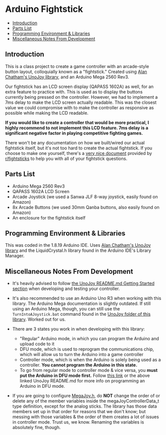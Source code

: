# Arduino Fightstick
* [Introduction](https://github.com/shinrobu/Arduino-Fightstick#introduction)
* [Parts List](https://github.com/shinrobu/Arduino-Fightstick#parts-list)
* [Programming Environment & Libraries](https://github.com/shinrobu/Arduino-Fightstick/#programming-environment--libraries)
* [Miscellaneous Notes From Development](https://github.com/shinrobu/Arduino-Fightstick/#miscellaneous-notes-from-development)

## Introduction
This is a class project to create a game controller with an arcade-style button layout, colloquially known as a "fightstick." Created using [Alan Chatham's UnoJoy library](https://github.com/AlanChatham/UnoJoy), and an Arduino Mega 2560 Rev3.

Our fightstick has an LCD screen display (QAPASS 1602A) as well, for an extra feature to practice with. This is used as to display the buttons currently being pressed on the controller. However, we had to implement a 7ms delay to make the LCD screen actually readable. This was the closest value we could compromise with to make the controller as responsive as possible while making the LCD readable. 

**If you would like to create a controller that would be more practical, I highly recommend to not implement this LCD feature. 7ms delay is a significant negative factor in playing competitive fighting games.**

There won't be any documentation on how we built/wired our actual fightstick itself, but it's not too hard to create the actual fightstick. If you choose to make one yourself, there's a [very nice document](https://docs.google.com/document/d/1pXX7MJQmV33LXYjgjAB6GVdm0zRoAZBUlcWOLHiQAZ8/edit#) provided by [r/fightsticks](https://www.reddit.com/r/fightsticks/) to help you with all of your fightstick questions.

## Parts List
* Arduino Mega 2560 Rev3
* QAPASS 1602A LCD Screen
* Arcade Joystick (we used a Sanwa JLF 8-way joystick, easily found on Amazon)
* 8x Arcade Buttons (we used 30mm Qanba buttons, also easily found on Amazon)
* An enclosure for the fightstick itself

## Programming Environment & Libraries
This was coded in the 1.8.19 Arduino IDE. Uses [Alan Chatham's UnoJoy library](https://github.com/AlanChatham/UnoJoy) and the LiquidCrystal.h library found in the Arduino IDE's Library Manager.

## Miscellaneous Notes From Development
* It's heavily advised to follow [the UnoJoy README.md Getting Started section](https://github.com/AlanChatham/UnoJoy#readme) when developing and testing your controller.
* It's also recommended to use an Arduino Uno R3 when working with this library. The Arduino Mega documentation is slightly outdated. If still using an Arduino Mega, though, you can still use the `TurnIntoAJoystick.bat` command found in the [UnoJoy folder of this library](https://github.com/AlanChatham/UnoJoy/tree/master/UnoJoy). Worked out for us.
* There are 3 states you work in when developing with this library:
  *  "Regular" Arduino mode, in which you can program the Arduino and upload code to it
  *  DFU mode, which is used to reprogram the communications chip, which will allow us to turn the Arduino into a game controller
  *  Controller mode, which is when the Arduino is solely being used as a controller. **You cannot program the Arduino in this state.**
  *  To go from regular mode to controller mode & vice versa, you **must put the Arduino in DFU mode first.** Follow [this link](https://support.arduino.cc/hc/en-us/articles/4410804625682-Set-a-board-to-DFU-mode) or the above linked UnoJoy README.md for more info on programming an Arduino in DFU mode.

* If you are going to configure [MegaJoy.h](MegaJoy.h), do **NOT** change the order of or delete any of the member variables inside the megaJoyControllerData_t type definition, except for the analog sticks. The library has those data members set up in that order for reasons that we don't know; but messing with those variables & the order of them creates a lot of issues in controller mode. Trust us, we know. Renaming the variables is absolutely fine, though.
